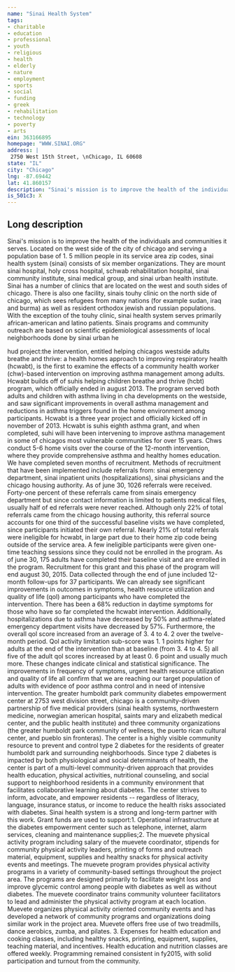 ```yaml
---
name: "Sinai Health System"
tags:
- charitable
- education
- professional
- youth
- religious
- health
- elderly
- nature
- employment
- sports
- social
- funding
- greek
- rehabilitation
- technology
- poverty
- arts
ein: 363166895
homepage: "WWW.SINAI.ORG"
address: |
 2750 West 15th Street, \nChicago, IL 60608
state: "IL"
city: "Chicago"
lng: -87.69442
lat: 41.860157
description: "Sinai's mission is to improve the health of the individuals and communities it serves. Located on the west side of the city of chicago and serving a population base of 1. 5 million people in its service area zip codes, sinai health system (sinai) consists of six member organizations. They are mount sinai hospital, holy cross hospital, schwab rehabilitation hospital, sinai community institute, sinai medical group, and sinai urban health institute. Sinai has a number of clinics that are located on the west and south sides of chicago. There is also one facility, sinais touhy clinic on the north side of chicago, which sees refugees from many nations (for example sudan, iraq and burma) as well as resident orthodox jewish and russian populations. With the exception of the touhy clinic, sinai health system serves primarily african-american and latino patients. Sinais programs and community outreach are based on scientific epidemiological assessments of local neighborhoods done by sinai urban he"
is_501c3: X
---
```


## Long description

Sinai's mission is to improve the health of the individuals and communities it serves. Located on the west side of the city of chicago and serving a population base of 1. 5 million people in its service area zip codes, sinai health system (sinai) consists of six member organizations. They are mount sinai hospital, holy cross hospital, schwab rehabilitation hospital, sinai community institute, sinai medical group, and sinai urban health institute. Sinai has a number of clinics that are located on the west and south sides of chicago. There is also one facility, sinais touhy clinic on the north side of chicago, which sees refugees from many nations (for example sudan, iraq and burma) as well as resident orthodox jewish and russian populations. With the exception of the touhy clinic, sinai health system serves primarily african-american and latino patients. Sinais programs and community outreach are based on scientific epidemiological assessments of local neighborhoods done by sinai urban he
  
  hud project:the intervention, entitled helping chicagos westside adults breathe and thrive: a health homes approach to improving respiratory health (hcwabt), is the first to examine the effects of a community health worker (chw)-based intervention on improving asthma management among adults. Hcwabt builds off of suhis helping children breathe and thrive (hcbt) program, which officially ended in august 2013. The program served both adults and children with asthma living in cha developments on the westside, and saw significant improvements in overall asthma management and reductions in asthma triggers found in the home environment among participants. Hcwabt is a three year project and officially kicked off in november of 2013. Hcwabt is suhis eighth asthma grant, and when completed, suhi will have been intervening to improve asthma management in some of chicagos most vulnerable communities for over 15 years. Chws conduct 5-6 home visits over the course of the 12-month intervention, where they provide comprehensive asthma and healthy homes education. We have completed seven months of recruitment. Methods of recruitment that have been implemented include referrals from: sinai emergency department, sinai inpatient units (hospitalizations), sinai physicians and the chicago housing authority. As of june 30, 1026 referrals were received. Forty-one percent of these referrals came from sinais emergency department but since contact information is limited to patients medical files, usually half of ed referrals were never reached. Although only 22% of total referrals came from the chicago housing authority, this referral source accounts for one third of the successful baseline visits we have completed, since participants initiated their own referral. Nearly 21% of total referrals were ineligible for hcwabt, in large part due to their home zip code being outside of the service area. A few ineligible participants were given one-time teaching sessions since they could not be enrolled in the program. As of june 30, 175 adults have completed their baseline visit and are enrolled in the program. Recruitment for this grant and this phase of the program will end august 30, 2015. Data collected through the end of june included 12-month follow-ups for 37 participants. We can already see significant improvements in outcomes in symptoms, health resource utilization and quality of life (qol) among participants who have completed the intervention. There has been a 68% reduction in daytime symptoms for those who have so far completed the hcwabt intervention. Additionally, hospitalizations due to asthma have decreased by 50% and asthma-related emergency department visits have decreased by 57%. Furthermore, the overall qol score increased from an average of 3. 4 to 4. 2 over the twelve-month period. Qol activity limitation sub-score was 1. 1 points higher for adults at the end of the intervention than at baseline (from 3. 4 to 4. 5) all five of the adult qol scores increased by at least 0. 6 point and usually much more. These changes indicate clinical and statistical significance. The improvements in frequency of symptoms, urgent health resource utilization and quality of life all confirm that we are reaching our target population of adults with evidence of poor asthma control and in need of intensive intervention. The greater humboldt park community diabetes empowerment center at 2753 west division street, chicago is a community-driven partnership of five medical providers (sinai health systems, northwestern medicine, norwegian american hospital, saints mary and elizabeth medical center, and the public health institute) and three community organizations (the greater humboldt park community of wellness, the puerto rican cultural center, and pueblo sin fronteras). The center is a highly visible community resource to prevent and control type 2 diabetes for the residents of greater humboldt park and surrounding neighborhoods. Since type 2 diabetes is impacted by both physiological and social determinants of health, the center is part of a multi-level community-driven approach that provides health education, physical activities, nutritional counseling, and social support to neighborhood residents in a community environment that facilitates collaborative learning about diabetes. The center strives to inform, advocate, and empower residents -- regardless of literacy, language, insurance status, or income to reduce the health risks associated with diabetes. Sinai health system is a strong and long-term partner with this work. Grant funds are used to support:1. Operational infrastructure at the diabetes empowerment center such as telephone, internet, alarm services, cleaning and maintenance supplies;2. The muevete physical activity program including salary of the muevete coordinator, stipends for community physical activity leaders, printing of forms and outreach material, equipment, supplies and healthy snacks for physical activity events and meetings. The muevete program provides physical activity programs in a variety of community-based settings throughout the project area. The programs are designed primarily to facilitate weight loss and improve glycemic control among people with diabetes as well as without diabetes. The muevete coordinator trains community volunteer facilitators to lead and administer the physical activity program at each location. Muevete organizes physical activity oriented community events and has developed a network of community programs and organizations doing similar work in the project area. Muevete offers free use of two treadmills, dance aerobics, zumba, and pilates. 3. Expenses for health education and cooking classes, including healthy snacks, printing, equipment, supplies, teaching material, and incentives. Health education and nutrition classes are offered weekly. Programming remained consistent in fy2015, with solid participation and turnout from the community. 
